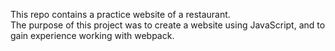 This repo contains a practice website of a restaurant.  
The purpose of this project was to create a website using JavaScript, and to gain experience working with webpack.